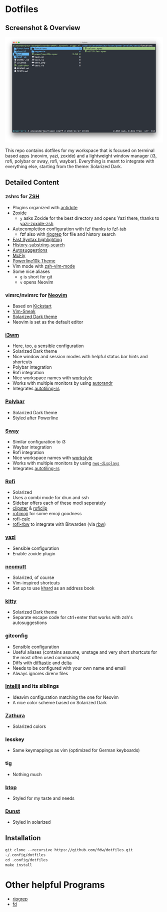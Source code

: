 # Dotfiles

## Screenshot & Overview

![Screenshot](screenshot.png)

This repo contains dotfiles for my workspace that is focused on terminal based apps (neovim, yazi, zoxide) and a lightweight window manager (i3, rofi, polybar or sway, rofi, waybar). Everything is meant to integrate with everything else, starting from the theme: Solarized Dark.

## Detailed Content

### zshrc for [ZSH](http://zsh.org/)
* Plugins organized with [antidote](https://getantidote.github.io/)
* [Zoxide](https://github.com/ajeetdsouza/zoxide)
  * `y` asks Zoxide for the best directory and opens Yazi there, thanks to [yazi-zoxide-zsh](https://github.com/fdw/yazi-zoxide-zsh)
* Autocompletion configuration with [fzf](https://github.com/junegunn/fzf) thanks to [fzf-tab](https://github.com/Aloxaf/fzf-tab)
  * fzf also with [ripgrep](https://github.com/BurntSushi/ripgrep) for file and history search
* [Fast Syntax highlighting](https://github.com/zdharma/fast-syntax-highlighting)
* [History-substring-search](https://github.com/zsh-users/zsh-history-substring-search)
* [Autosuggestions](https://github.com/zsh-users/zsh-autosuggestions)
* [McFly](https://github.com/cantino/mcfly)
* [Powerline10k Theme](https://github.com/romkatv/powerlevel10k)
* Vim mode with [zsh-vim-mode](https://github.com/softmoth/zsh-vim-mode)
* Some nice aliases
  * `g` is short for git
  * `v` opens Neovim

### vimrc/nvimrc for [Neovim](https://neovim.io/)
* Based on [Kickstart](https://github.com/nvim-lua/kickstart.nvim)
* [Vim-Sneak](https://github.com/justinmk/vim-sneak)
* [Solarized Dark theme](https://github.com/maxmx03/solarized.nvim)
* Neovim is set as the default editor

### [i3wm](https://i3wm.org/)
* Here, too, a sensible configuration
* Solarized Dark theme
* Nice window and session modes with helpful status bar hints and shortcuts
* Polybar integration
* Rofi integration
* Nice workspace names with [workstyle](https://github.com/pierrechevalier83/workstyle)
* Works with multiple monitors by using [autorandr](https://github.com/phillipberndt/autorandr)
* Integrates [autotiling-rs](https://github.com/ammgws/autotiling-rs)

### [Polybar](https://github.com/jaagr/polybar/)
* Solarized Dark theme
* Styled after Powerline

### [Sway](https://swaywm.org/)
* Similar configuration to i3
* Waybar integration
* Rofi integration
* Nice workspace names with [workstyle](https://github.com/pierrechevalier83/workstyle)
* Works with multiple monitors by using [`nwg-displays`](https://github.com/nwg-piotr/nwg-displays)
* Integrates [autotiling-rs](https://github.com/ammgws/autotiling-rs)

### [Rofi](https://davedavenport.github.io/rofi/)
* Solarized
* Uses a combi mode for drun and ssh
* Sidebar offers each of these modi seperately
* [clipster](https://github.com/mrichar1/clipster) & [roficlip](https://github.com/gilbertw1/roficlip)
* [rofimoji](https://github.com/fdw/rofimoji) for some emoji goodness
* [rofi-calc](https://github.com/svenstaro/rofi-calc)
* [rofi-rbw](https://github.com/fdw/rofi-rbw) to integrate with Bitwarden (via [rbw](https://github.com/doy/rbw))

### [yazi](https://github.com/sxyazi/yazi/)
* Sensible configuration
* Enable zoxide plugin

### [neomutt](https://neomutt.org/)
* Solarized, of course
* Vim-inspired shortcuts
* Set up to use [khard](https://github.com/scheibler/khard) as an address book

### [kitty](https://github.com/kovidgoyal/kitty)
* Solarized Dark theme
* Separate escape code for ctrl+enter that works with zsh's autosuggestions

### gitconfig
* Sensible configuration
* Useful aliases (contains assume, unstage and very short shortcuts for the most often used commands)
* Diffs with [difftastic](https://github.com/Wilfred/difftastic/) and [delta](https://github.com/dandavison/delta/)
* Needs to be configured with your own name and email
* Always ignores direnv files

### [Intellij](https://www.jetbrains.com/idea/) and its siblings
* Ideavim configuration matching the one for Neovim
* A nice color scheme based on Solarized Dark

### [Zathura](https://github.com/pwmt/zathura)
* Solarized colors

### lesskey
* Same keymappings as vim (optimized for German keyboards)

### tig
* Nothing much

### [btop](https://github.com/aristocratos/btop)
* Styled for my taste and needs

### [Dunst](https://github.com/dunst-project/dunst)
* Styled in solarized

## Installation
```
git clone --recursive https://github.com/fdw/dotfiles.git ~/.config/dotfiles
cd .config/dotfiles
make install
```

# Other helpful Programs
* [ripgrep](https://github.com/BurntSushi/ripgrep)
* [fd](https://github.com/sharkdp/fd)
